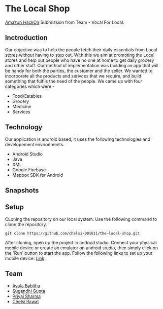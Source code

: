 # The Local Shop
[Amazon HackOn](https://hackon-with-amazon.hackerearth.com/) Submission from Team - Vocal For Local.

## Inctroduction
Our objective was to help the people fetch their daily essentials from Local stores without having to step out. With this we aim at promoting the Local stores and help out people who have no one at home to get daily grocery and other stuff.
Our method of implementation was building an app that will be handy for both the parties, the customer and the seller. We wanted to incorporate all the products and serivces that we require, and build something that fulfils the need of the people.
We came up with four categories which were -
* Food/Eatables
* Grocery
* Medicine
* Services

## Technology
Our application is android based, it uses the following technologies and developement environments.
* Android Studio
* Java
* XML
* Google Firebase
* Mapbox SDK for Android

## Snapshots

## Setup
CLoning the repository on our local system. Use the following command to clone the repository.
```
git clone https://github.com/chelsi-001011/the-local-shop.git
```
After cloning, open up the project in android studio. Connect your physical mobile device or create an emulator on android studio, then simply click on the 'Run' button to start the app. Follow the following links to set up your mobile device.
[Link](https://developer.android.com/training/basics/firstapp/running-app)

## Team

* [Avula Babtiha](https://github.com/babitha667)
* [Sugandhi Gupta](https://github.com/SugandhiGupta)
* [Priyal Sharma](https://github.com/Prl-1234)
* [Chelsi Rawat](https://github.com/chelsi-001011)
